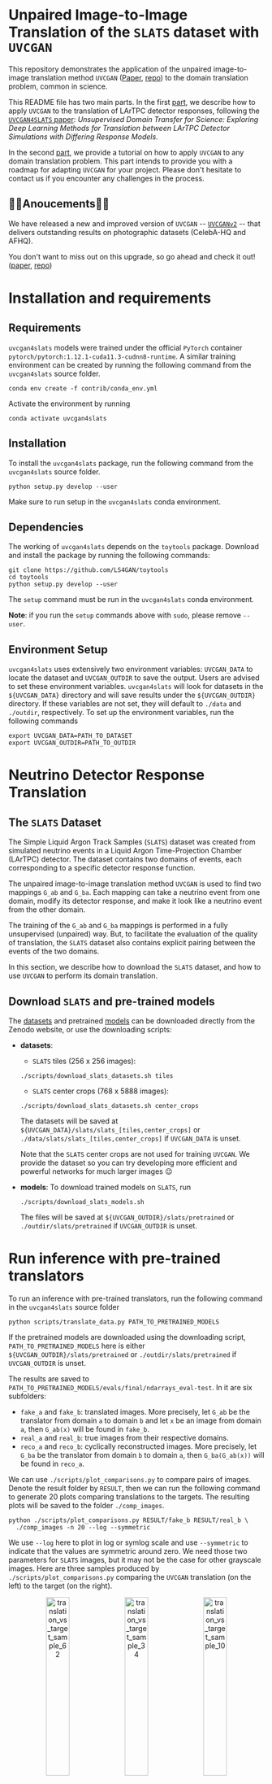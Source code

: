 # Unpaired Image-to-Image Translation of the `SLATS` dataset with `UVCGAN`

This repository demonstrates the application of the unpaired image-to-image
translation method `UVCGAN` ([Paper][uvcgan_paper], [repo][uvcgan_repo])
to the domain translation problem, common in science.

This README file has two main parts. In the first
[part](#neutrino-detector-response-translation), we describe how to
apply `UVCGAN` to the translation of LArTPC detector responses, following
the [`UVCGAN4SLATS` paper][uvcgan4slats_paper]: _Unsupervised Domain Transfer
for Science: Exploring Deep Learning Methods for Translation between LArTPC
Detector Simulations with Differing Response Models_.

In the second [part](#train-your-own-model), we provide a tutorial on how
to apply `UVCGAN` to any domain translation problem. This part intends to
provide you with a roadmap for adapting `UVCGAN` for your project.
Please don't hesitate to contact us if you encounter any challenges in
the process.

## :tada::tada:Anoucements:tada::tada:
We have released a new and improved version of `UVCGAN` --
[`UVCGANv2`][uvcgan2_repo] -- that delivers outstanding results on
photographic datasets (CelebA-HQ and AFHQ).

You don't want to miss out on this upgrade, so go ahead and check it out!
([paper][uvcgan2_paper], [repo][uvcgan2_repo])

# Installation and requirements

## Requirements

`uvcgan4slats` models were trained under the official `PyTorch` container
`pytorch/pytorch:1.12.1-cuda11.3-cudnn8-runtime`. A similar training
environment can be created by running the following command from the
`uvcgan4slats` source folder.
```
conda env create -f contrib/conda_env.yml
```
Activate the environment by running
```
conda activate uvcgan4slats
```

## Installation

To install the `uvcgan4slats` package, run the following command from the
`uvcgan4slats` source folder. 
```
python setup.py develop --user
```
Make sure to run setup in the `uvcgan4slats` conda environment.

## Dependencies

The working of `uvcgan4slats` depends on the `toytools` package. Download and
install the package by running the following commands:
```
git clone https://github.com/LS4GAN/toytools
cd toytools
python setup.py develop --user
```
The `setup` command must be run in the `uvcgan4slats` conda environment.

**Note**: if you run the `setup` commands above with `sudo`, please remove 
`--user`.

## Environment Setup

`uvcgan4slats` uses extensively two environment variables: `UVCGAN_DATA` to
locate the dataset and `UVCGAN_OUTDIR` to save the output. Users are advised
to set these environment variables. `uvcgan4slats` will look for datasets in
the `${UVCGAN_DATA}` directory and will save results under the
`${UVCGAN_OUTDIR}` directory. If these variables are not set, they will
default to `./data` and `./outdir`, respectively. To set up the environment
variables, run the following commands
```
export UVCGAN_DATA=PATH_TO_DATASET
export UVCGAN_OUTDIR=PATH_TO_OUTDIR
```

# Neutrino Detector Response Translation

## The `SLATS` Dataset

The Simple Liquid Argon Track Samples (`SLATS`) dataset was created from
simulated neutrino events in a Liquid Argon Time-Projection Chamber (LArTPC)
detector. The dataset contains two domains of events, each corresponding to a
specific detector response function.

The unpaired image-to-image translation method `UVCGAN` is used to find two
mappings `G_ab` and `G_ba`. Each mapping can take a neutrino event from one
domain, modify its detector response, and make it look like a neutrino event
from the other domain.

The training of the `G_ab` and `G_ba` mappings is performed in a fully
unsupervised (unpaired) way. But, to facilitate the evaluation of the quality
of translation, the `SLATS` dataset also contains explicit pairing between
the events of the two domains.

In this section, we describe how to download the `SLATS` dataset, and how to use
`UVCGAN` to perform its domain translation.

## Download `SLATS` and pre-trained models
The [datasets](https://zenodo.org/record/7809108) and pretrained
[models](https://zenodo.org/record/7853835) can be downloaded directly from
the Zenodo website, or use the downloading scripts:
- **datasets**:
  - `SLATS` tiles (256 x 256 images):
  ```
  ./scripts/download_slats_datasets.sh tiles
  ```
  - `SLATS` center crops (768 x 5888 images):
  ```
  ./scripts/download_slats_datasets.sh center_crops
  ```
  The datasets will be saved at
  `${UVCGAN_DATA}/slats/slats_[tiles,center_crops]` or
  `./data/slats/slats_[tiles,center_crops]` if `UVCGAN_DATA` is unset.

  Note that the `SLATS` center crops are not used for training `UVCGAN`. We
  provide the dataset so you can try developing more efficient and powerful
  networks for much larger images :wink:
- **models**:
  To download trained models on `SLATS`, run
  ```
  ./scripts/download_slats_models.sh
  ```
  The files will be saved at `${UVCGAN_OUTDIR}/slats/pretrained` or
  `./outdir/slats/pretrained` if `UVCGAN_OUTDIR` is unset.

# Run inference with pre-trained translators

To run an inference with pre-trained translators, run the following command
in the `uvcgan4slats` source folder
```
python scripts/translate_data.py PATH_TO_PRETRAINED_MODELS
```
If the pretrained models are downloaded using the downloading script,
`PATH_TO_PRETRAINED_MODELS` here is either
`${UVCGAN_OUTDIR}/slats/pretrained` or `./outdir/slats/pretrained` if
`UVCGAN_OUTDIR` is unset.

The results are saved to
`PATH_TO_PRETRAINED_MODELS/evals/final/ndarrays_eval-test`. In it are six
subfolders:
- `fake_a` and `fake_b`: translated images.
  More precisely, let `G_ab` be the translator from domain `a` to domain `b`
  and let `x` be an image from domain `a`, then `G_ab(x)` will be found in
  `fake_b`.
- `real_a` and `real_b`: true images from their respective domains.
- `reco_a` and `reco_b`: cyclically reconstructed images.
  More precisely, let `G_ba` be the translator from domain `b` to domain `a`,
  then `G_ba(G_ab(x))` will be found in `reco_a`.

We can use `./scripts/plot_comparisons.py` to compare pairs of images. Denote
the result folder by `RESULT`, then we can run the following command to
generate 20 plots comparing translations to the targets. The resulting plots
will be saved to the folder `./comp_images`.
```
python ./scripts/plot_comparisons.py RESULT/fake_b RESULT/real_b \
  ./comp_images -n 20 --log --symmetric
```
We use `--log` here to plot in log or symlog scale and use `--symmetric` to
indicate that the values are symmetric around zero. We need those two
parameters for `SLATS` images, but it may not be the case for other grayscale images.
Here are three samples produced by `./scripts/plot_comparisons.py` comparing
the `UVCGAN` translation (on the left) to the target (on the right).
<p align="center">
  <img src="https://github.com/LS4GAN/gallery/blob/main/uvcgan4slats/img_comparison/sample_62.png" width="30%" title="translation_vs_target_sample_62">
  <img src="https://github.com/LS4GAN/gallery/blob/main/uvcgan4slats/img_comparison/sample_34.png" width="30%" title="translation_vs_target_sample_34">
  <img src="https://github.com/LS4GAN/gallery/blob/main/uvcgan4slats/img_comparison/sample_107.png" width="30%" title="translation_vs_target_sample_10">
</p>

# Train your own model
In this part, we demonstrate how to train `UVCGAN` model on your dataset.
We will discuss three topics: Prepare the dataset, Pre-train the generators
(optional), and Train I2I translation.

For the generator pre-training and image-to-image translation training, we
will use `SLATS` scripts as examples:
```
scripts/slats/pretrain_slats-256.py
scripts/slats/train_slats-256.py
```
We recommend the following approach when adapting `UVCGAN` to you needs. Start
with one of the provided example scripts. Make minimal modifications to make it
work for your problem. Once it is working, further customize the model
configuration to achieve the best results.

## 0. Dataset
Please organized your dataset as follows:
```bash
PATH/TO/YOUR/DATASET
├── train
│   ├── DOMAIN_A
│   └── DOMAIN_B
└── test
    ├── DOMAIN_A
    └── DOMAIN_B
```
where `PATH/TO/YOUR/DATASET` is the path to your dataset and `DOMAIN_A`
and `DOMAIN_B` are the domain names.

To make the training scripts, `pretrain_slats-256.py` and
`train_slats-256.py`, work with your dataset, they will
require minimal modifications. In essence, each script contains a `Python`
dictionary describing the training configuration. You would need to
modify the data section of that dictionary to make it work with your dataset.
The exact modification will depend on the format of your dataset.

### 0.1 Natural images
  This repository is primarily focused on scientific datasets. If your dataset
  is made of natural images in common formats (`jpeg`, `png`, `webp`,
  [etc.][image_ext]), you may find it more useful to take one of the
  [`UVCGAN`][uvcgan_repo] or [`UVCGANv2`][uvcgan2_repo] training scripts as a
  starting point.

  To make those scripts work with your dataset, simply modify the path
  parameter of the data configuration. The path should point to the location
  of your dataset on a disk.
### 0.2 Compressed `NumPy` arrays (`*.npz`)
  We provide two examples of the data configurations that support the loading
  of `npz` arrays:
  1. Plain loading of `NumPy` arrays. The script
    [`dataloading.py`][dataloading] demonstrates data configuration, suitable
    for loading `NumPy` arrays. This script loads data samples from the
    `SLATS` dataset.
  1. Loading `NumPy` and performing additional transformations. The script
    [`dataloading_transform.py`][dataloading_transform] shows an example of
    the data configuration supporting user-defined transformations.
    This script is adapted from the [BRaTS 2021 Task 1 dataset][MRI_dataset].
  1. Customized dataset. If you are working with a custom dataset that does not
    fall into the previous two categories, you will need to implement your
    `PyTorch` dataset and place it to
    [`./uvcgan/data/datasets`](./uvcgan/data/datasets). Then, modify the
    `select_dataset` function of
    [`./uvcgan/data/data.py`](./uvcgan/data/data.py) to support the usage of
    the custom dataset.


## 1. Pretraining (optional but recommended)
Unpaired image-to-image translation presents a significant challenge. As such,
it may be advantageous to start the training with prepared networks, rather
than randomly initialized ones. And the advantage of pre-training is
confirmed by multiple works (see section 5.3 of the
[`UVCGAN` paper][uvcgan_paper] for more
information).

There are a number of ways to pre-training. Here for `SLATS`,
we use the BERT-like pretraining approach. We subdivide each image into a grid
of 32 x 32 blocks and randomly replace all values in 40% of the blocks
with zero. Then, we train a generator to fill in the blanks on the two domains
jointly. This generator is then used to initialize both generators for
translation training. For more detail on pre-training on `SLATS`, see section
3.3.1 of the [`UVCGAN4SLATS` paper][uvcgan4slats_paper].

The script [`pretrain_slats-256.py`](./scripts/slats/pretrain_slats-256.py)
can be used for `SLATS` pre-training. If you need to adapt this script for
your dataset, consider the modification of the following configuration
options:
- [`data`][pretrain_data] configuration, or for simpler cases, just
  - [`path`][pretrain_path]: dataset location
  - [`domain names`][pretrain_domain_names]: the names of the domains
- [`label`][pretrain_label]: label for this version of pre-training
  (will be used to name a subfolder in `outdir`)
- [`outdir`][pretrain_outdir]: output directory
  (will contain a subfolder named by `label`)

The generator pre-training can be started with:
```
python ./scripts/slats/pretrain_slats-256.py
```
The type of the generator and batch size can be configured using command-line
flags `--gen` and `--batch_size`, respectively. All the other parameters (e.g.
generator/discriminator, optimizer, scheduler, masking, etc.) can be modified
directly in the script.

## 2. Training

Similar to the pre-training, you can initiate the `SLATS` I2I translation
training with the script
[`train_slats-256.py`](./script/slats/train_slats-256.py).

Likewise, to modify this script for your dataset, change the following
configuration options:
- [`data`][train_data] configuration, or for simpler cases just
  - [`path`][train_path]: dataset location
  - [`domain names`][train_domain_names]: the names of the two domains
- [`label`][train_label]: label for this version of training
  (will be used to name a subfolder in `outdir`)
- [`outdir`][train_outdir]: output directory
  (will contain a subfolder named by `label`)
- [`transfer`][train_transfer]: The `transfer` configuration specifies how
to load the pre-trained generators. If you chose not to use a pre-trained
model, set this option to `None`. Otherwise, modify the path to the
pre-trained model.

The translation training can be started with:
```
python ./scripts/slats/train_slats-256.py
```

### 2.1 Key hyper-parameters for optimal performance
Please consider tuning the following parameters for better results:
1. **cycle-consistency loss coefficient `--lambda-cycle`**:
  Equal to $\lambda_{\textrm{cyc}}$ in section 3.1 of the
  [`UVCGAN` paper][uvcgan_paper], and $\lambda_{a}$ and $\lambda_{b}$ in
  section 3.3.2 of the [`UVCGAN4SLATS` paper][uvcgan4slats_paper].
1. **learning rates `--lr-gen` and `--lr-disc`**:
  See the dicussion in section 3.3.2 of the
  [`UVCGAN4SLATS` paper][uvcgan4slats_paper].
1. **discriminator gradient penalty `--gp-constant` and `--gp-lambda`**:
  In section 3.3 of the [`UVCGAN` paper][uvcgan_paper] and section 3.3.2 of
  the [`UVCGAN4SLATS` paper][uvcgan4slats_paper], we have `gp-constant`
  $=\gamma$ and `gp-lambda` $=\lambda_{\textrm{GP}}$.




<!---References and Citations -->
[uvcgan4slats_paper]: https://arxiv.org/abs/2304.12858
[uvcgan_paper]: https://openaccess.thecvf.com/content/WACV2023/html/Torbunov_UVCGAN_UNet_Vision_Transformer_Cycle-Consistent_GAN_for_Unpaired_Image-to-Image_Translation_WACV_2023_paper.html
[uvcgan_repo]: https://github.com/LS4GAN/uvcgan
[uvcgan2_paper]: https://arxiv.org/abs/2303.16280
[uvcgan2_repo]: https://github.com/LS4GAN/uvcgan2
[MRI_dataset]: https://www.kaggle.com/datasets/dschettler8845/brats-2021-task1
[image_ext]: https://pytorch.org/vision/main/_modules/torchvision/datasets/folder.html

<!---Permlinks -->
[pretrain_data]: https://github.com/LS4GAN/uvcgan4slats/blob/e46e7596928f40e8e20eee518e55fa43897eb24e/scripts/slats/pretrain_slats-256.py#L58
[pretrain_path]: https://github.com/LS4GAN/uvcgan4slats/blob/e46e7596928f40e8e20eee518e55fa43897eb24e/scripts/slats/pretrain_slats-256.py#L64
[pretrain_domain_names]: https://github.com/LS4GAN/uvcgan4slats/blob/e46e7596928f40e8e20eee518e55fa43897eb24e/scripts/slats/pretrain_slats-256.py#L69
[pretrain_label]: https://github.com/LS4GAN/uvcgan4slats/blob/e46e7596928f40e8e20eee518e55fa43897eb24e/scripts/slats/pretrain_slats-256.py#L111
[pretrain_outdir]: https://github.com/LS4GAN/uvcgan4slats/blob/e46e7596928f40e8e20eee518e55fa43897eb24e/scripts/slats/pretrain_slats-256.py#L112

[train_data]: https://github.com/LS4GAN/uvcgan4slats/blob/e46e7596928f40e8e20eee518e55fa43897eb24e/scripts/slats/train_slats-256.py#L95
[train_path]: https://github.com/LS4GAN/uvcgan4slats/blob/e46e7596928f40e8e20eee518e55fa43897eb24e/scripts/slats/train_slats-256.py#L101
[train_domain_names]: https://github.com/LS4GAN/uvcgan4slats/blob/e46e7596928f40e8e20eee518e55fa43897eb24e/scripts/slats/train_slats-256.py#L106
[train_label]: https://github.com/LS4GAN/uvcgan4slats/blob/e46e7596928f40e8e20eee518e55fa43897eb24e/scripts/slats/train_slats-256.py#L166
[train_outdir]: https://github.com/LS4GAN/uvcgan4slats/blob/e46e7596928f40e8e20eee518e55fa43897eb24e/scripts/slats/train_slats-256.py#L171
[train_transfer]: https://github.com/LS4GAN/uvcgan4slats/blob/e46e7596928f40e8e20eee518e55fa43897eb24e/scripts/slats/train_slats-256.py#L154

<!---Local files -->
[dataloading]: ./examples/dataloading/dataloading.py
[dataloading_transform]: ./examples/dataloading/dataloading_transform.py

